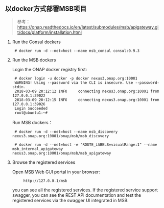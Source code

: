 ## 以docker方式部署MSB项目

> 参考： https://onap.readthedocs.io/en/latest/submodules/msb/apigateway.git/docs/platform/installation.html

1. Run the Consul dockers

        # docker run -d --net=host --name msb_consul consul:0.9.3

2. Run the MSB dockers

    Login the ONAP docker registry first:

        # docker login -u docker -p docker nexus3.onap.org:10001
        WARNING! Using --password via the CLI is insecure. Use --password-stdin.
        2018-03-09 20:12:12 INFO     connecting nexus3.onap.org:10001 from 127.0.0.1:39022
        2018-03-09 20:12:15 INFO     connecting nexus3.onap.org:10001 from 127.0.0.1:39026
        Login Succeeded
        root@ubuntu1:~#

    Run MSB dockers：

        # docker run -d --net=host --name msb_discovery nexus3.onap.org:10001/onap/msb/msb_discovery
            
        # docker run -d --net=host -e "ROUTE_LABELS=visualRange:1" --name msb_internal_apigateway nexus3.onap.org:10001/onap/msb/msb_apigateway

3. Browse the registered services

    Open MSB Web GUI portal in your browser: 
    
            http://127.0.0.1/msb
    
    you can see all the registered services. 
    If the registered service support swagger, you can see the REST API documentation and test the registered services via the swagger UI integrated in MSB.

